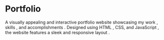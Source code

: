 # Portfolio
A visually appealing and interactive portfolio website showcasing my work ,
skills , and accomplishments . Designed using HTML , CSS, and JavaScript , the
website features a sleek and responsive layout .
